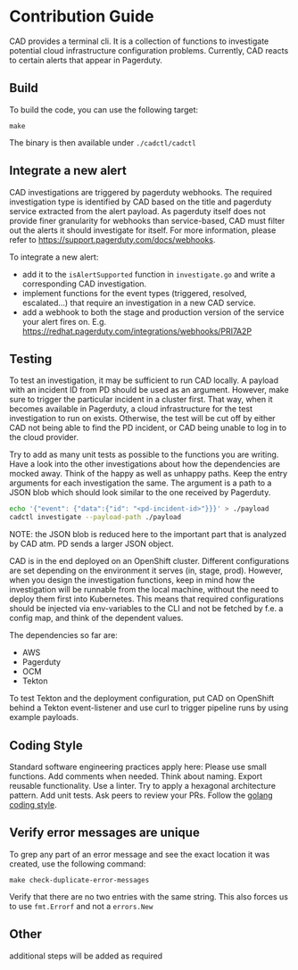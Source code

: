# Contribution Guide

CAD provides a terminal cli. It is a collection of functions to investigate potential cloud infrastructure configuration problems.
Currently, CAD reacts to certain alerts that appear in Pagerduty.

## Build

To build the code, you can use the following target:

```shell
make
```

The binary is then available under `./cadctl/cadctl`

## Integrate a new alert

CAD investigations are triggered by pagerduty webhooks. The required investigation type is identified by CAD based on the title and pagerduty service extracted from the alert payload.
As pagerduty itself does not provide finer granularity for webhooks than service-based, CAD must filter out the alerts it should investigate for itself. For more information, please refer to https://support.pagerduty.com/docs/webhooks.

To integrate a new alert:
- add it to the `isAlertSupported` function in `investigate.go` and write a corresponding CAD investigation.
- implement functions for the event types (triggered, resolved, escalated...) that require an investigation in a new CAD service.
- add a webhook to both the stage and production version of the service your alert fires on. E.g. https://redhat.pagerduty.com/integrations/webhooks/PRI7A2P

## Testing

To test an investigation, it may be sufficient to run CAD locally. A payload with an incident ID from PD should be used as an argument. However, make sure to trigger the particular incident in a cluster first. That way, when it becomes available in Pagerduty,  a cloud infrastructure for the test investigation to run on exists. Otherwise, the test will be cut off by either CAD not being able to find the PD incident, or CAD being unable to log in to the cloud provider. 

Try to add as many unit tests as possible to the functions you are writing. Have a look into the other investigations about how the dependencies are mocked away. Think of the happy as well as unhappy paths.
Keep the entry arguments for each investigation the same. The argument is a path to a JSON blob which should look similar to the one received by Pagerduty.

```bash
echo '{"event": {"data":{"id": "<pd-incident-id>"}}}' > ./payload
cadctl investigate --payload-path ./payload
```

NOTE: the JSON blob is reduced here to the important part that is analyzed by CAD atm. PD sends a larger JSON object.

CAD is in the end deployed on an OpenShift cluster. Different configurations are set depending on the environment it serves (in, stage, prod). However, when you design the investigation functions, keep in mind how the investigation will be runnable from the local machine, without the need to deploy them first into Kubernetes. This means that required configurations should be injected via env-variables to the CLI and not be fetched by f.e. a config map, and think of the dependent values.

The dependencies so far are:

- AWS
- Pagerduty
- OCM
- Tekton
  
To test Tekton and the deployment configuration, put CAD on OpenShift behind a Tekton event-listener and use curl to trigger pipeline runs by using example payloads.

## Coding Style

Standard software engineering practices apply here:
Please use small functions. Add comments when needed. Think about naming. Export reusable functionality. Use a linter. Try to apply a hexagonal architecture pattern. Add unit tests. Ask peers to review your PRs. Follow the [golang coding style](https://go.dev/doc/effective_go).

## Verify error messages are unique

To grep any part of an error message and see the exact location it was created, use the following command:

```shell
make check-duplicate-error-messages
```

Verify that there are no two entries with the same string.
This also forces us to use `fmt.Errorf` and not a `errors.New`

## Other

additional steps will be added as required
